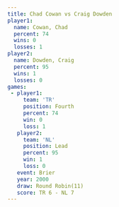 ```yaml
---
title: Chad Cowan vs Craig Dowden
player1:             
  name: Cowan, Chad  
  percent: 74        
  wins: 0            
  losses: 1          
player2:             
  name: Dowden, Craig
  percent: 95        
  wins: 1            
  losses: 0          
games:
 - player1:          
     team: 'TR'      
     position: Fourth
     percent: 74     
     win: 0          
     loss: 1         
   player2:        
     team: 'NL'    
     position: Lead
     percent: 95   
     win: 1        
     loss: 0       
   event: Brier         
   year: 2000           
   draw: Round Robin(11)
   score: TR 6 - NL 7   
---
```


